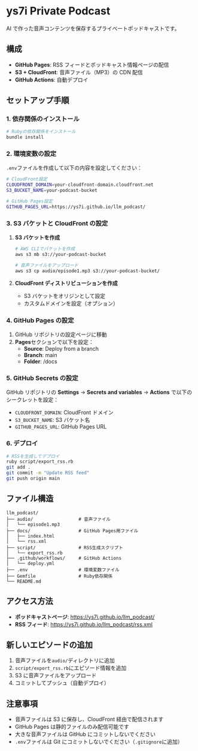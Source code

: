 # ys7i Private Podcast

AI で作った音声コンテンツを保存するプライベートポッドキャストです。

## 構成

- **GitHub Pages**: RSS フィードとポッドキャスト情報ページの配信
- **S3 + CloudFront**: 音声ファイル（MP3）の CDN 配信
- **GitHub Actions**: 自動デプロイ

## セットアップ手順

### 1. 依存関係のインストール

```bash
# Rubyの依存関係をインストール
bundle install
```

### 2. 環境変数の設定

`.env`ファイルを作成して以下の内容を設定してください：

```bash
# CloudFront設定
CLOUDFRONT_DOMAIN=your-cloudfront-domain.cloudfront.net
S3_BUCKET_NAME=your-podcast-bucket

# GitHub Pages設定
GITHUB_PAGES_URL=https://ys7i.github.io/llm_podcast/
```

### 3. S3 バケットと CloudFront の設定

1. **S3 バケットを作成**

   ```bash
   # AWS CLIでバケットを作成
   aws s3 mb s3://your-podcast-bucket

   # 音声ファイルをアップロード
   aws s3 cp audio/episode1.mp3 s3://your-podcast-bucket/
   ```

2. **CloudFront ディストリビューションを作成**
   - S3 バケットをオリジンとして設定
   - カスタムドメインを設定（オプション）

### 4. GitHub Pages の設定

1. GitHub リポジトリの設定ページに移動
2. **Pages**セクションで以下を設定：
   - **Source**: Deploy from a branch
   - **Branch**: main
   - **Folder**: /docs

### 5. GitHub Secrets の設定

GitHub リポジトリの **Settings** → **Secrets and variables** → **Actions** で以下のシークレットを設定：

- `CLOUDFRONT_DOMAIN`: CloudFront ドメイン
- `S3_BUCKET_NAME`: S3 バケット名
- `GITHUB_PAGES_URL`: GitHub Pages URL

### 6. デプロイ

```bash
# RSSを生成してデプロイ
ruby script/export_rss.rb
git add .
git commit -m "Update RSS feed"
git push origin main
```

## ファイル構造

```
llm_podcast/
├── audio/                 # 音声ファイル
│   └── episode1.mp3
├── docs/                  # GitHub Pages用ファイル
│   ├── index.html
│   └── rss.xml
├── script/                # RSS生成スクリプト
│   └── export_rss.rb
├── .github/workflows/     # GitHub Actions
│   └── deploy.yml
├── .env                   # 環境変数ファイル
├── Gemfile                # Ruby依存関係
└── README.md
```

## アクセス方法

- **ポッドキャストページ**: https://ys7i.github.io/llm_podcast/
- **RSS フィード**: https://ys7i.github.io/llm_podcast/rss.xml

## 新しいエピソードの追加

1. 音声ファイルを`audio/`ディレクトリに追加
2. `script/export_rss.rb`にエピソード情報を追加
3. S3 に音声ファイルをアップロード
4. コミットしてプッシュ（自動デプロイ）

## 注意事項

- 音声ファイルは S3 に保存し、CloudFront 経由で配信されます
- GitHub Pages は静的ファイルのみ配信可能です
- 大きな音声ファイルは GitHub にコミットしないでください
- `.env`ファイルは Git にコミットしないでください（`.gitignore`に追加）
